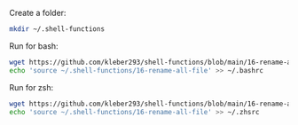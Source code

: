 
Create a folder:

```sh
mkdir ~/.shell-functions
```

Run for bash:

```sh
wget https://github.com/kleber293/shell-functions/blob/main/16-rename-all-file/16-rename-all-file
echo 'source ~/.shell-functions/16-rename-all-file' >> ~/.bashrc
```

Run for zsh:

```sh
wget https://github.com/kleber293/shell-functions/blob/main/16-rename-all-file/16-rename-all-file
echo 'source ~/.shell-functions/16-rename-all-file' >> ~/.zhsrc
```
            
